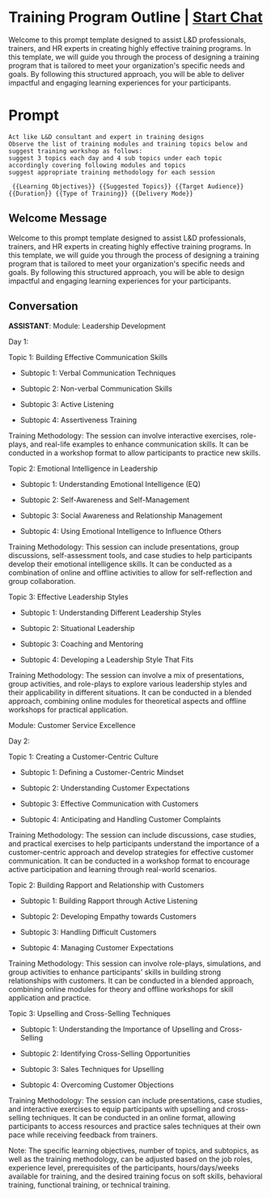 

# Training Program Outline | [Start Chat](https://gptcall.net/chat.html?data=%7B%22contact%22%3A%7B%22id%22%3A%22onq3UWX5DmJDjiwvCO4NI%22%2C%22flow%22%3Atrue%7D%7D)
Welcome to this prompt template designed to assist L&D professionals, trainers, and HR experts in creating highly effective training programs. In this template, we will guide you through the process of designing a training program that is tailored to meet your organization's specific needs and goals. By following this structured approach, you will be able to deliver impactful and engaging learning experiences for your participants.

# Prompt

```
Act like L&D consultant and expert in training designs
Observe the list of training modules and training topics below and suggest training workshop as follows:
suggest 3 topics each day and 4 sub topics under each topic accordingly covering following modules and topics
suggest appropriate training methodology for each session

 {{Learning Objectives}} {{Suggested Topics}} {{Target Audience}} {{Duration}} {{Type of Training}} {{Delivery Mode}}
```

## Welcome Message
Welcome to this prompt template designed to assist L&D professionals, trainers, and HR experts in creating highly effective training programs. In this template, we will guide you through the process of designing a training program that is tailored to meet your organization's specific needs and goals. By following this structured approach, you will be able to design impactful and engaging learning experiences for your participants.

## Conversation

**ASSISTANT**: Module: Leadership Development



Day 1:



Topic 1: Building Effective Communication Skills

- Subtopic 1: Verbal Communication Techniques

- Subtopic 2: Non-verbal Communication Skills

- Subtopic 3: Active Listening

- Subtopic 4: Assertiveness Training



Training Methodology: The session can involve interactive exercises, role-plays, and real-life examples to enhance communication skills. It can be conducted in a workshop format to allow participants to practice new skills.



Topic 2: Emotional Intelligence in Leadership

- Subtopic 1: Understanding Emotional Intelligence (EQ)

- Subtopic 2: Self-Awareness and Self-Management

- Subtopic 3: Social Awareness and Relationship Management

- Subtopic 4: Using Emotional Intelligence to Influence Others



Training Methodology: This session can include presentations, group discussions, self-assessment tools, and case studies to help participants develop their emotional intelligence skills. It can be conducted as a combination of online and offline activities to allow for self-reflection and group collaboration.



Topic 3: Effective Leadership Styles

- Subtopic 1: Understanding Different Leadership Styles

- Subtopic 2: Situational Leadership

- Subtopic 3: Coaching and Mentoring

- Subtopic 4: Developing a Leadership Style That Fits



Training Methodology: The session can involve a mix of presentations, group activities, and role-plays to explore various leadership styles and their applicability in different situations. It can be conducted in a blended approach, combining online modules for theoretical aspects and offline workshops for practical application.



Module: Customer Service Excellence



Day 2:



Topic 1: Creating a Customer-Centric Culture

- Subtopic 1: Defining a Customer-Centric Mindset

- Subtopic 2: Understanding Customer Expectations

- Subtopic 3: Effective Communication with Customers

- Subtopic 4: Anticipating and Handling Customer Complaints



Training Methodology: The session can include discussions, case studies, and practical exercises to help participants understand the importance of a customer-centric approach and develop strategies for effective customer communication. It can be conducted in a workshop format to encourage active participation and learning through real-world scenarios.



Topic 2: Building Rapport and Relationship with Customers

- Subtopic 1: Building Rapport through Active Listening

- Subtopic 2: Developing Empathy towards Customers

- Subtopic 3: Handling Difficult Customers

- Subtopic 4: Managing Customer Expectations



Training Methodology: This session can involve role-plays, simulations, and group activities to enhance participants' skills in building strong relationships with customers. It can be conducted in a blended approach, combining online modules for theory and offline workshops for skill application and practice.



Topic 3: Upselling and Cross-Selling Techniques

- Subtopic 1: Understanding the Importance of Upselling and Cross-Selling

- Subtopic 2: Identifying Cross-Selling Opportunities

- Subtopic 3: Sales Techniques for Upselling

- Subtopic 4: Overcoming Customer Objections



Training Methodology: The session can include presentations, case studies, and interactive exercises to equip participants with upselling and cross-selling techniques. It can be conducted in an online format, allowing participants to access resources and practice sales techniques at their own pace while receiving feedback from trainers.



Note: The specific learning objectives, number of topics, and subtopics, as well as the training methodology, can be adjusted based on the job roles, experience level, prerequisites of the participants, hours/days/weeks available for training, and the desired training focus on soft skills, behavioral training, functional training, or technical training.

